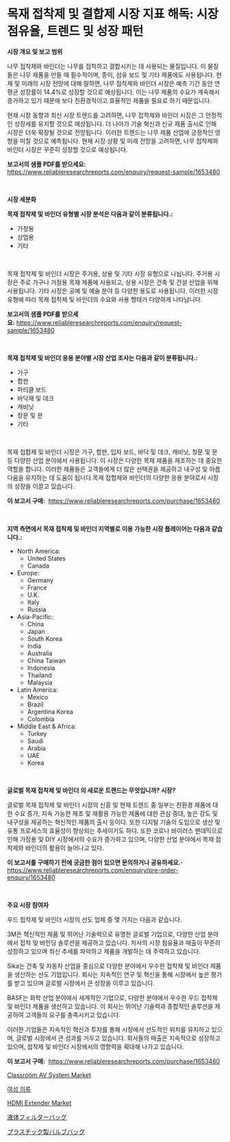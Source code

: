 <p><h1>목재 접착제 및 결합제 시장 지표 해독: 시장 점유율, 트렌드 및 성장 패턴</h1></p><p><strong>시장 개요 및 보고 범위</strong></p>
<p><p>나무 접착제와 바인더는 나무를 접착하고 결합시키는 데 사용되는 물질입니다. 이 물질들은 나무 제품을 만들 때 필수적이며, 종이, 섬유 보드 및 기타 제품에도 사용됩니다. 현재 및 미래의 시장 전망에 대해 말하면, 나무 접착제와 바인더 시장은 예측 기간 동안 연평균 성장률이 14.4%로 성장할 것으로 예상됩니다. 이는 나무 제품의 수요가 계속해서 증가하고 있기 때문에 보다 친환경적이고 효율적인 제품을 필요로 하기 때문입니다. </p><p>현재 시장 동향과 최신 시장 트렌드를 고려하면, 나무 접착제와 바인더 시장은 그 안정적인 성장세를 유지할 것으로 예상됩니다. 더 나아가 기술 혁신과 신규 제품 출시로 인해 시장은 더욱 확장될 것으로 전망됩니다. 이러한 트렌드는 나무 제품 산업에 긍정적인 영향을 미칠 것으로 예측됩니다. 현재 시장 상황 및 미래 전망을 고려하면, 나무 접착제와 바인더 시장은 꾸준히 성장할 것으로 예상됩니다.</p></p>
<p><strong>보고서의 샘플 PDF를 받으세요:</strong> <a href="https://www.reliableresearchreports.com/enquiry/request-sample/1653480">https://www.reliableresearchreports.com/enquiry/request-sample/1653480</a></p>
<p>&nbsp;</p>
<p><strong>시장 세분화</strong></p>
<p><strong>목재 접착제 및 바인더 유형별 시장 분석은 다음과 같이 분류됩니다.:</strong></p>
<p><ul><li>가정용</li><li>상업용</li><li>기타</li></ul></p>
<p>&nbsp;</p>
<p><p>목재 접착제 및 바인더 시장은 주거용, 상용 및 기타 시장 유형으로 나뉩니다. 주거용 시장은 주로 가구나 가정용 목재 제품에 사용되고, 상용 시장은 건축 및 건설 산업을 위해 사용됩니다. 기타 시장은 공예 및 예술 분야 등 다양한 용도로 사용됩니다. 이러한 시장 유형에 따라 목재 접착제 및 바인더의 수요와 사용 형태가 다양하게 나타납니다.</p></p>
<p><strong>보고서의 샘플 PDF를 받으세요:</strong>&nbsp;<a href="https://www.reliableresearchreports.com/enquiry/request-sample/1653480">https://www.reliableresearchreports.com/enquiry/request-sample/1653480</a></p>
<p>&nbsp;</p>
<p><strong> 목재 접착제 및 바인더 응용 분야별 시장 산업 조사는 다음과 같이 분류됩니다.:</strong></p>
<p><ul><li>가구</li><li>합판</li><li>파티클 보드</li><li>바닥재 및 데크</li><li>캐비닛</li><li>창문 및 문</li><li>기타</li></ul></p>
<p>&nbsp;</p>
<p><p>목재 접합제 및 바인더 시장은 가구, 합판, 입자 보드, 바닥 및 데크, 캐비닛, 창문 및 문 등 다양한 산업 분야에서 사용됩니다. 이 시장은 다양한 목재 제품을 제조하는 데 중요한 역할을 합니다. 이러한 제품들은 고객들에게 더 많은 선택권을 제공하고 내구성 및 아름다움을 유지하는 데 도움이 됩니다.목재 접합제와 바인더의 다양한 응용 분야로서 시장의 성장을 이끌고 있습니다.</p></p>
<p><strong>이 보고서 구매:</strong>&nbsp; <a href="https://www.reliableresearchreports.com/purchase/1653480">https://www.reliableresearchreports.com/purchase/1653480</a></p>
<p>&nbsp;</p>
<p><strong>지역 측면에서 목재 접착제 및 바인더 지역별로 이용 가능한 시장 플레이어는 다음과 같습니다.:</strong></p>
<p><ul>
    <li>
        North America:
        <ul>
            <li>United States</li>
            <li>Canada</li>
        </ul>
    </li>
    <li>
        Europe:
        <ul>
            <li>Germany</li>
            <li>France</li>
            <li>U.K.</li>
            <li>Italy</li>
            <li>Russia</li>
        </ul>
    </li>
    <li>
        Asia-Pacific:
        <ul>
            <li>China</li>
            <li>Japan</li>
            <li>South Korea</li>
            <li>India</li>
            <li>Australia</li>
            <li>China Taiwan</li>
            <li>Indonesia</li>
            <li>Thailand</li>
            <li>Malaysia</li>
        </ul>
    </li>
    <li>
        Latin America:
        <ul>
            <li>Mexico</li>
            <li>Brazil</li>
            <li>Argentina Korea</li>
            <li>Colombia</li>
        </ul>
    </li>
    <li>
        Middle East & Africa:
        <ul>
            <li>Turkey</li>
            <li>Saudi</li>
            <li>Arabia</li>
            <li>UAE</li>
            <li>Korea</li>
        </ul>
    </li>
    </ul></p>
<p>&nbsp;</p>
<p><strong>글로벌 목재 접착제 및 바인더 의 새로운 트렌드는 무엇입니까? 시장?</strong></p>
<p><p>글로벌 목재 접착제 및 바인더 시장의 신흥 및 현재 트렌드 중 일부는 친환경 제품에 대한 수요 증가, 지속 가능한 제조 및 재활용 가능한 제품에 대한 관심 증대, 높은 강도 및 내구성을 제공하는 혁신적인 제품의 출시 등이다. 또한 디지털 기술의 도입으로 생산 및 유통 프로세스의 효율성이 향상되는 추세이기도 하다. 또한 코로나 바이러스 팬데믹으로 인해 가정용 및 DIY 시장에서의 수요가 증가하고 있으며, 다양한 산업 분야에서 목재 접착제와 바인더의 활용이 늘어나고 있다.</p></p>
<p><strong>이 보고서를 구매하기 전에 궁금한 점이 있으면 문의하거나 공유하세요.</strong>- <a href="https://www.reliableresearchreports.com/enquiry/pre-order-enquiry/1653480">https://www.reliableresearchreports.com/enquiry/pre-order-enquiry/1653480</a></p>
<p>&nbsp;</p>
<p><strong>주요 시장 참여자</strong></p>
<p><p>우드 접착제 및 바인더 시장의 선도 업체 중 몇 가지는 다음과 같습니다.</p><p>3M은 혁신적인 제품 및 뛰어난 기술력으로 유명한 글로벌 기업으로, 다양한 산업 분야에서 접착 및 바인딩 솔루션을 제공하고 있습니다. 자사의 시장 점유율과 매출이 꾸준히 성장하고 있으며 최신 추세를 파악하고 제품을 개발하는 데 주력하고 있습니다.</p><p>Sika는 건축 및 자동차 산업을 중심으로 다양한 분야에서 우수한 접착제 및 바인더 제품을 생산하는 선도 기업입니다. 회사는 지속적인 연구 및 혁신을 통해 시장에서 높은 평가를 받고 있으며 글로벌 시장에서 큰 성장을 이루고 있습니다.</p><p>BASF는 화학 산업 분야에서 세계적인 기업으로, 다양한 분야에서 우수한 우드 접착제 및 바인더 제품을 생산하고 있습니다. 이 회사는 뛰어난 기술력과 종합적인 솔루션을 제공하여 고객들의 요구를 충족시키고 있습니다.</p><p>이러한 기업들은 지속적인 혁신과 투자를 통해 시장에서 선도적인 위치를 유지하고 있으며, 글로벌 시장에서 큰 성과를 거두고 있습니다. 회사들의 매출은 지속적으로 성장하고 있으며, 접착제 및 바인더 시장에서의 영향력을 확대해 나가고 있습니다.</p></p>
<p><strong>이 보고서 구매:</strong>&nbsp;&nbsp;<a href="https://www.reliableresearchreports.com/purchase/1653480">https://www.reliableresearchreports.com/purchase/1653480</a></p>
<p><p><a href="https://github.com/provorikovar/Market-Research-Report-List-3/blob/main/classroom-av-system-market.md">Classroom AV System Market</a></p><p><a href="https://github.com/Penelolack456456/Market-Research-Report-List-1/blob/main/783071810865.md">여성 의류</a></p><p><a href="https://github.com/angelajermaine/Market-Research-Report-List-2/blob/main/hdmi-extender-market.md">HDMI Extender Market</a></p><p><a href="https://github.com/ReganWisoky2023/Market-Research-Report-List-1/blob/main/455170011734.md">液体フィルターバッグ</a></p><p><a href="https://github.com/cbigkbh02719/Market-Research-Report-List-1/blob/main/626766111733.md">プラスチック製バルブバッグ</a></p></p>
